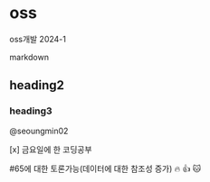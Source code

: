 # oss
oss개발 2024-1

markdown
## heading2
### heading3


@seoungmin02

[x] 금요일에 한 코딩공부

#65에 대한 토론가능(데이터에 대한 참조성 증가)
🔥 
👍
🐱
